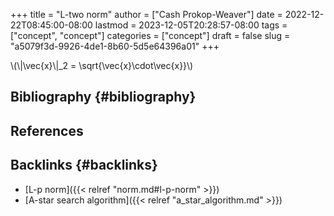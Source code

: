+++
title = "L-two norm"
author = ["Cash Prokop-Weaver"]
date = 2022-12-22T08:45:00-08:00
lastmod = 2023-12-05T20:28:57-08:00
tags = ["concept", "concept"]
categories = ["concept"]
draft = false
slug = "a5079f3d-9926-4de1-8b60-5d5e64396a01"
+++

\\(\\|\vec{x}\\|\_2 = \sqrt{\vec{x}\cdot\vec{x}}\\)


## Bibliography {#bibliography}

## References

<style>.csl-entry{text-indent: -1.5em; margin-left: 1.5em;}</style><div class="csl-bib-body">
</div>


## Backlinks {#backlinks}

-   [L-p norm]({{< relref "norm.md#l-p-norm" >}})
-   [A-star search algorithm]({{< relref "a_star_algorithm.md" >}})
